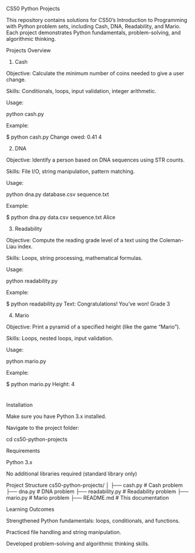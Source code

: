 CS50 Python Projects

This repository contains solutions for CS50’s Introduction to Programming with Python problem sets, including Cash, DNA, Readability, and Mario. Each project demonstrates Python fundamentals, problem-solving, and algorithmic thinking.

Projects Overview
1. Cash

Objective: Calculate the minimum number of coins needed to give a user change.

Skills: Conditionals, loops, input validation, integer arithmetic.

Usage:

python cash.py


Example:

$ python cash.py
Change owed: 0.41
4

2. DNA

Objective: Identify a person based on DNA sequences using STR counts.

Skills: File I/O, string manipulation, pattern matching.

Usage:

python dna.py database.csv sequence.txt


Example:

$ python dna.py data.csv sequence.txt
Alice

3. Readability

Objective: Compute the reading grade level of a text using the Coleman-Liau index.

Skills: Loops, string processing, mathematical formulas.

Usage:

python readability.py


Example:

$ python readability.py
Text: Congratulations! You’ve won!
Grade 3

4. Mario

Objective: Print a pyramid of a specified height (like the game “Mario”).

Skills: Loops, nested loops, input validation.

Usage:

python mario.py


Example:

$ python mario.py
Height: 4
   #
  ##
 ###
####

Installation

Make sure you have Python 3.x installed.


Navigate to the project folder:

cd cs50-python-projects

Requirements

Python 3.x

No additional libraries required (standard library only)

Project Structure
cs50-python-projects/
│
├── cash.py          # Cash problem
├── dna.py           # DNA problem
├── readability.py   # Readability problem
├── mario.py         # Mario problem
├── README.md        # This documentation


Learning Outcomes

Strengthened Python fundamentals: loops, conditionals, and functions.

Practiced file handling and string manipulation.

Developed problem-solving and algorithmic thinking skills.
